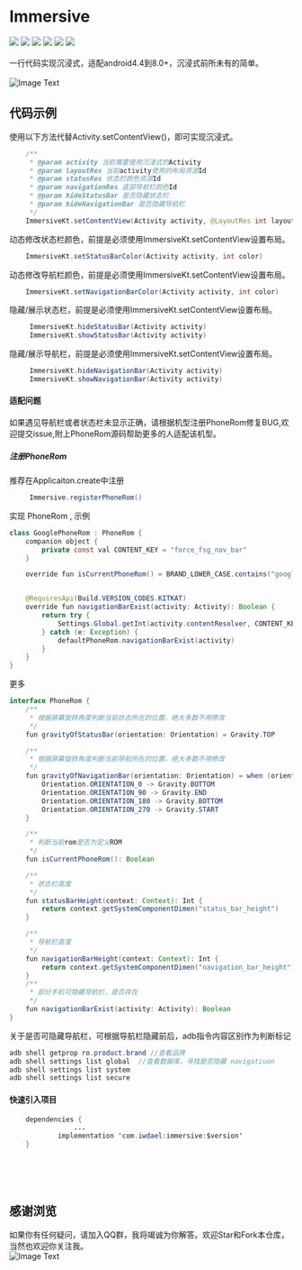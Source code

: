 # Immersive
[![](https://img.shields.io/badge/platform-android-orange.svg)](https://github.com/iwdael) [![](https://img.shields.io/badge/language-java-yellow.svg)](https://github.com/iwdael) [![](https://jitpack.io/v/iwdael/immersive.svg)](https://jitpack.io/#iwdael/immersive) [![](https://img.shields.io/badge/build-passing-brightgreen.svg)](https://github.com/iwdael) [![](https://img.shields.io/badge/license-apache--2.0-green.svg)](https://github.com/iwdael) [![](https://img.shields.io/badge/api-19+-green.svg)](https://github.com/iwdael)<br/><br/>
一行代码实现沉浸式，适配android4.4到8.0+，沉浸式前所未有的简单。
</br></br>
![Image Text](https://github.com/iwdael/immersive/blob/master/immersive.gif)
## 代码示例

使用以下方法代替Activity.setContentView()，即可实现沉浸式。
```Java
    /**
     * @param activity 当前需要使用沉浸式的Activity
     * @param layoutRes 当前activity使用的布局资源Id
     * @param statusRes 状态栏颜色资源Id
     * @param navigationRes 底部导航栏颜色Id
     * @param hideStatusBar 是否隐藏状态栏
     * @param hideNavigationBar 是否隐藏导航栏
     */
    ImmersiveKt.setContentView(Activity activity, @LayoutRes int layoutRes, int statusRes, int navigationRes, boolean hideStatusBar, boolean hideNavigationBar)
```
动态修改状态栏颜色，前提是必须使用ImmersiveKt.setContentView设置布局。
```Java
    ImmersiveKt.setStatusBarColor(Activity activity, int color)
```
动态修改导航栏颜色，前提是必须使用ImmersiveKt.setContentView设置布局。
```Java
    ImmersiveKt.setNavigationBarColor(Activity activity, int color)
```
 隐藏/展示状态栏，前提是必须使用ImmersiveKt.setContentView设置布局。
```Java
     ImmersiveKt.hideStatusBar(Activity activity)
     ImmersiveKt.showStatusBar(Activity activity)
```
 隐藏/展示导航栏，前提是必须使用ImmersiveKt.setContentView设置布局。
```Java
     ImmersiveKt.hideNavigationBar(Activity activity)
     ImmersiveKt.showNavigationBar(Activity activity)
```
#### 适配问题
如果遇见导航栏或者状态栏未显示正确，请根据机型注册PhoneRom修复BUG,欢迎提交issue,附上PhoneRom源码帮助更多的人适配该机型。
##### 注册PhoneRom
推荐在Applicaiton.create中注册
```Java
     Immersive.registerPhoneRom()
```
实现 PhoneRom , 示例
```Java
class GooglePhoneRom : PhoneRom {
    companion object {
        private const val CONTENT_KEY = "force_fsg_nav_bar"
    }

    override fun isCurrentPhoneRom() = BRAND_LOWER_CASE.contains("google")


    @RequiresApi(Build.VERSION_CODES.KITKAT)
    override fun navigationBarExist(activity: Activity): Boolean {
        return try {
            Settings.Global.getInt(activity.contentResolver, CONTENT_KEY) == 0
        } catch (e: Exception) {
            defaultPhoneRom.navigationBarExist(activity)
        }
    }
}
```
更多
```Java
interface PhoneRom {
    /**
     * 根据屏幕旋转角度判断当前状态所在的位置，绝大多数不用修改
     */
    fun gravityOfStatusBar(orientation: Orientation) = Gravity.TOP

    /**
     * 根据屏幕旋转角度判断当前导航所在的位置，绝大多数不用修改
     */
    fun gravityOfNavigationBar(orientation: Orientation) = when (orientation) {
        Orientation.ORIENTATION_0 -> Gravity.BOTTOM
        Orientation.ORIENTATION_90 -> Gravity.END
        Orientation.ORIENTATION_180 -> Gravity.BOTTOM
        Orientation.ORIENTATION_270 -> Gravity.START
    }

    /**
     * 判断当前rom是否为定义ROM
     */
    fun isCurrentPhoneRom(): Boolean

    /**
     * 状态栏高度
     */
    fun statusBarHeight(context: Context): Int {
        return context.getSystemComponentDimen("status_bar_height")
    }

    /**
     * 导航栏高度
     */
    fun navigationBarHeight(context: Context): Int {
        return context.getSystemComponentDimen("navigation_bar_height")
    }
    /**
     * 部分手机可隐藏导航栏，是否存在
     */
    fun navigationBarExist(activity: Activity): Boolean
}
```
关于是否可隐藏导航栏，可根据导航栏隐藏前后，adb指令内容区别作为判断标记
```Java
adb shell getprop ro.product.brand //查看品牌
adb shell settings list global  //查看数据库，寻找是否隐藏 navigatiuon
adb shell settings list system
adb shell settings list secure
```
#### 快速引入项目
```Java
	dependencies {
                ...
	        implementation 'com.iwdael:immersive:$version'
	}
```

<br><br><br>
## 感谢浏览
如果你有任何疑问，请加入QQ群，我将竭诚为你解答。欢迎Star和Fork本仓库，当然也欢迎你关注我。
<br>
![Image Text](https://github.com/iwdael/CarouselBanner/blob/master/qq_group.png)
